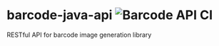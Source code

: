 # barcode-java-api ![Barcode API CI](https://github.com/barnhill/barcode-java-api/workflows/Barcode%20API%20CI/badge.svg)
RESTful API for barcode image generation library
